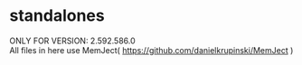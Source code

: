 # standalones
ONLY FOR VERSION: 2.592.586.0<br>
All files in here use MemJect( https://github.com/danielkrupinski/MemJect )
